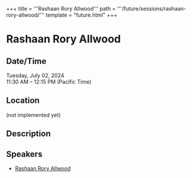 +++
title = '''Rashaan Rory Allwood'''
path = '''/future/sessions/rashaan-rory-allwood/'''
template = "future.html"
+++

<h1>Rashaan Rory Allwood</h1>
<h2>Date/Time</h2>
<p>Tuesday, July 02, 2024<br>
11:30 AM – 12:15 PM (Pacific Time)</p>
<h2>Location</h2>
(not implemented yet)
<h2>Description</h2>

<h2>Speakers</h2>
<ul><li><a href="/future/speakers/rashaan-rory-allwood/">Rashaan Rory Allwood</a></li>

